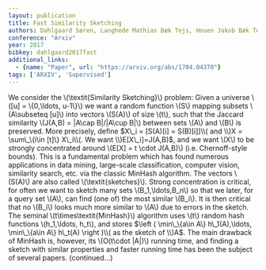 ```yaml
---
layout: publication
title: Fast Similarity Sketching
authors: Dahlgaard Søren, Langhede Mathias Bæk Tejs, Houen Jakob Bæk Tejs, Thorup Mikkel
conference: "Arxiv"
year: 2017
bibkey: dahlgaard2017fast
additional_links:
  - {name: "Paper", url: "https://arxiv.org/abs/1704.04370"}
tags: ['ARXIV', 'Supervised']
---
```

We consider the \\(\textit\{Similarity Sketching\}\\) problem: Given a universe \\([u] = \\{0,\ldots, u-1\\}\\) we want a random function \\(S\\) mapping subsets \\(A\subseteq [u]\\) into vectors \\(S(A)\\) of size \\(t\\), such that the Jaccard similarity \\(J(A,B) = \|A\cap B\|/\|A\cup B\|\\) between sets \\(A\\) and \\(B\\) is preserved. More precisely, define $X\_i = [S(A)[i] = S(B)[i]]\\( and \\)X = \sum\_\{i\in [t]\} X\_i\\(. We want \\)E[X\_i]=J(A,B)$, and we want \\(X\\) to be strongly concentrated around \\(E[X] = t \cdot J(A,B)\\) (i.e. Chernoff-style bounds). This is a fundamental problem which has found numerous applications in data mining, large-scale classification, computer vision, similarity search, etc. via the classic MinHash algorithm. The vectors \\(S(A)\\) are also called \\(\textit\{sketches\}\\). Strong concentration is critical, for often we want to sketch many sets \\(B_1,\ldots,B_n\\) so that we later, for a query set \\(A\\), can find (one of) the most similar \\(B_i\\). It is then critical that no \\(B_i\\) looks much more similar to \\(A\\) due to errors in the sketch. The seminal \\(t\times\textit\{MinHash\}\\) algorithm uses \\(t\\) random hash functions \\(h_1,\ldots, h_t\\), and stores $\left ( \min\_\{a\in A\} h\_1(A),\ldots, \min\_\{a\in A\} h\_t(A) \right )\\( as the sketch of \\)A$. The main drawback of MinHash is, however, its \\(O(t\cdot \|A\|)\\) running time, and finding a sketch with similar properties and faster running time has been the subject of several papers. (continued...)
